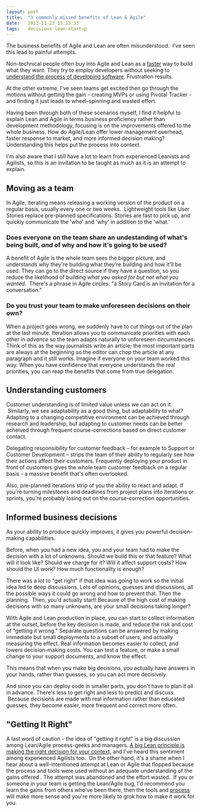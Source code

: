 ```yaml
---
layout: post
title:  "3 commonly missed benefits of Lean & Agile"
date:   2013-11-23 15:13:33
tags:   decisions lean-startup
---
```


The business benefits of Agile and Lean are often misunderstood.  I've seen this lead to painful attempts.

Non-technical people often buy into Agile and Lean as a <a href="http://www.saintsal.com/2012/07/how-do-lean-and-agile-teams-deliver-working-code-faster-a-technical-explanation-for-non-techies/">faster</a> way to build what they want. They try to employ developers without seeking to <a href="http://www.saintsal.com/2012/07/how-do-lean-and-agile-teams-deliver-working-code-faster-a-technical-explanation-for-non-techies/">understand the process of developing software</a>. Frustration results.

At the other extreme, I've seen teams get excited then go through the motions without getting the gain - creating MVPs or using Pivotal Tracker - and finding it just leads to wheel-spinning and wasted effort.

Having been through both of these scenarios myself, I find it helpful to explain Lean and Agile in terms business proficiency rather than development methodology, focusing is on the improvements offered to the whole business. How do Agile/Lean offer lower management overhead, faster response to market, and more informed decision making? Understanding this helps put the process into context.

I'm also aware that I still have a lot to learn from experienced Leanists and Agilists, so this is an invitation to be taught as much as it is an attempt to explain.
<h2>Moving as a team</h2>
In Agile, iterating means releasing a working version of the product on a regular basis, usually every one or two weeks.  Lightweight tools like User Stories replace pre-planned specifications. Stories are fast to pick up, and quickly communicate the 'who' and 'why' in addition to the 'what.'
<h3>Does everyone on the team share an undestanding of what's being built, <em>and</em> of why and how it's going to be used?</h3>
A benefit of Agile is the whole team sees the bigger picture, and understands why they're building what they're building and how it'll be used. They can go to the direct source if they have a question, so you reduce the likelihood of building <em>what you asked for but not what you wanted.</em>  There's a phrase in Agile circles: "a Story Card is an invitation for a conversation."
<h3>Do you trust your team to make unforeseen decisions on their own?</h3>
When a project goes wrong, we suddenly have to cut things out of the plan at the last minute. Iteration allows you to communicate priorities with each other <em>in advance</em> so the team adapts naturally to unforeseen circumstances. Think of this as the way journalists write an article; the most important parts are always at the beginning so the editor can chop the article at any paragraph and it still works. Imagine if everyone on your team worked this way. When you have confidence that everyone understands the real priorities, you can reap the benefits that come from true delegation.
<h2>Understanding customers</h2>
Customer understanding is of limited value unless we can act on it.  Similarly, we see adaptability as a good thing, but adaptability to what? Adapting to a changing competitive environment can be achieved through research and leadership, but adapting to customer needs can be better acheived through frequent course-corrections based on direct customer contact.

Delegating responsibility for customer feedback – for example to Support or Customer Development – strips the team of their ability to regularly see how their actions affect their customers. Frequently deploying your product in front of customers gives the whole team customer feedback on a regular basis - a massive benefit that's often overlooked.

Also, pre-planned iterations strip of you the ability to react and adapt. If you're turning milestones and deadlines from project plans into iterations or sprints, you're probably losing out on the course-correction opportunities.
<h2>Informed business decisions</h2>
As your ability to produce quickly improves, it gives you powerful decision-making capabilities.

Before, when you had a new idea, you and your team had to make the decision with a lot of unknowns. Should we build this or that feature? What will it look like? Should we charge for it? Will it affect support costs? How should the UI work? How much functionality is enough?

There was a lot to "get right" if that idea was going to work so the initial idea led to deep discussions. Lots of opinions, guesses and discussions, all the possible ways it could go wrong and how to prevent that. Then the planning.  Then, you'd actually start! Because of the high cost of making decisions with so many unknowns, are your small decisions taking longer?

With Agile and Lean production in place, you can start to collect information at the outset, before the key decision is made, and reduce the risk and cost of "getting it wrong." Separate questions can be answered by making immediate but small deployments to a subset of users, and actually measuring the effect. Real information becomes easier to collect, and lowers decision-making costs. You can test a feature, or make a small change to your support documents, and know the effect.

This means that when you make big decisions, you actually have answers in your hands, rather than guesses, so you can act more decisively. 

And since you can deploy code in smaller parts, you don't have to plan it all in advance. There's less to get right and less to predict and discuss.  Because decisions are made with real information rather than educated guesses, they become easier, more frequent and correct more often.
<h2>"Getting It Right"</h2>
A last word of caution - the idea of "getting it right" is a big discussion among Lean/Agile process-geeks and managers. <a href="http://www.saintsal.com/2011/02/why-lean-thinking-doesnt-just-hand-you-answers-%E2%80%93-and-how-it-makes-you-smarter/">A big Lean principle is making the right decision for your context,</a> and I've heard this sentiment among experienced Agilists too.  On the other hand, it's a shame when I hear about a well-intentioned attempt at Lean or Agile that flopped because the process and tools were used without an adequate understanding of the gains offered . The attempt was abandoned and the effort wasted.  If you or someone in your team is getting the Lean/Agile bug, I'd recommend you learn the gains from others who've been there, then the tools and <a href="http://www.saintsal.com/2012/07/how-do-lean-and-agile-teams-deliver-working-code-faster-a-technical-explanation-for-non-techies/">process</a> will make more sense and you're more likely to grok how to make it work for you.

